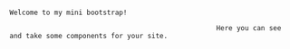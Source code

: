                                                                     Welcome to my mini bootstrap!
     
                                                       Here you can see and take some components for your site.
